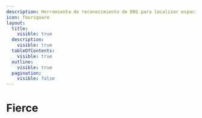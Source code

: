 ```yaml
---
description: Herramienta de reconocimiento de DNS para localizar espacios IP no contiguos
icon: foursquare
layout:
  title:
    visible: true
  description:
    visible: true
  tableOfContents:
    visible: true
  outline:
    visible: true
  pagination:
    visible: false
---
```


# Fierce

